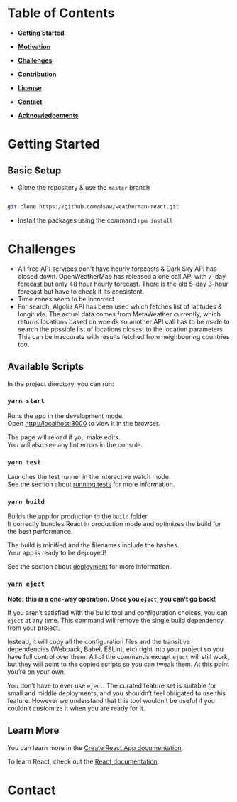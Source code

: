 # Table of Contents

- **[Getting Started](https://github.com/dsaw/weatherman-reactt#-getting-started)**

- **[Motivation](https://github.com/dsaw/weatherman-react#-motivation)**

- **[Challenges](https://github.com/dsaw/weatherman-react#-challenges)**

- **[Contribution](https://github.com/dsaw/weatherman-react#-contribution)**

- **[License](https://github.com/dsaw/weatherman-react#-license)**

- **[Contact](https://github.com/dsaw/weatherman-react#-contact)**

- **[Acknowledgements](https://github.com/dsaw/weatherman-react#-acknowledgements)**


# Getting Started

## Basic Setup

- Clone the repository & use the `master` branch

```bash

git clone https://github.com/dsaw/weatherman-react.git

```

- Install the packages using the command `npm install`


# Challenges
- All free API services don't have hourly forecasts & Dark Sky API has closed down. OpenWeatherMap has released a one call API with 7-day forecast but only 48 hour hourly forecast. There is the old 5-day 3-hour forecast but have to check if its consistent.
- Time zones seem to be incorrect
- For search, Algolia API has been used which fetches list of latitudes & longitude. The actual data comes from MetaWeather currently, which returns locations based on woeids so another API call has to be made to search the possible list of locations closest to the location parameters. This can be inaccurate with results fetched from neighbouring countries too.


## Available Scripts

In the project directory, you can run:

### `yarn start`

Runs the app in the development mode.<br />
Open [http://localhost:3000](http://localhost:3000) to view it in the browser.

The page will reload if you make edits.<br />
You will also see any lint errors in the console.

### `yarn test`

Launches the test runner in the interactive watch mode.<br />
See the section about [running tests](https://facebook.github.io/create-react-app/docs/running-tests) for more information.

### `yarn build`

Builds the app for production to the `build` folder.<br />
It correctly bundles React in production mode and optimizes the build for the best performance.

The build is minified and the filenames include the hashes.<br />
Your app is ready to be deployed!

See the section about [deployment](https://facebook.github.io/create-react-app/docs/deployment) for more information.

### `yarn eject`

**Note: this is a one-way operation. Once you `eject`, you can’t go back!**

If you aren’t satisfied with the build tool and configuration choices, you can `eject` at any time. This command will remove the single build dependency from your project.

Instead, it will copy all the configuration files and the transitive dependencies (Webpack, Babel, ESLint, etc) right into your project so you have full control over them. All of the commands except `eject` will still work, but they will point to the copied scripts so you can tweak them. At this point you’re on your own.

You don’t have to ever use `eject`. The curated feature set is suitable for small and middle deployments, and you shouldn’t feel obligated to use this feature. However we understand that this tool wouldn’t be useful if you couldn’t customize it when you are ready for it.

## Learn More

You can learn more in the [Create React App documentation](https://facebook.github.io/create-react-app/docs/getting-started).

To learn React, check out the [React documentation](https://reactjs.org/).

# Contact
